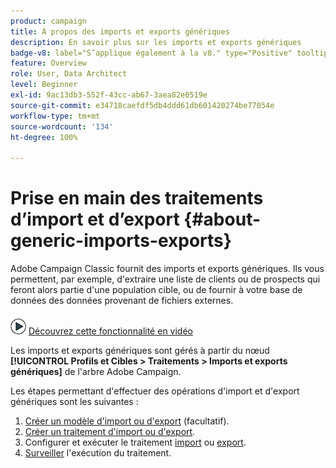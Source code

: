 ```yaml
---
product: campaign
title: À propos des imports et exports génériques
description: En savoir plus sur les imports et exports génériques
badge-v8: label="S’applique également à la v8." type="Positive" tooltip="S’applique également à Campaign v8."
feature: Overview
role: User, Data Architect
level: Beginner
exl-id: 9ac13db3-552f-43cc-ab67-3aea82e0519e
source-git-commit: e34718caefdf5db4ddd61db601420274be77054e
workflow-type: tm+mt
source-wordcount: '134'
ht-degree: 100%

---
```


# Prise en main des traitements d’import et d’export {#about-generic-imports-exports}



Adobe Campaign Classic fournit des imports et exports génériques. Ils vous permettent, par exemple, d&#39;extraire une liste de clients ou de prospects qui feront alors partie d&#39;une population cible, ou de fournir à votre base de données des données provenant de fichiers externes.

![](assets/do-not-localize/how-to-video.png) [Découvrez cette fonctionnalité en vidéo](../../platform/using/exporting-and-importing-profiles.md#import-profiles-video)

Les imports et exports génériques sont gérés à partir du nœud **[!UICONTROL Profils et Cibles > Traitements > Imports et exports génériques]** de l&#39;arbre Adobe Campaign.

Les étapes permettant d&#39;effectuer des opérations d&#39;import et d&#39;export génériques sont les suivantes :

1. [Créer un modèle d&#39;import ou d&#39;export](../../platform/using/creating-import-export-templates.md) (facultatif).
1. [Créer un traitement d&#39;import ou d&#39;export](../../platform/using/creating-import-export-jobs.md).
1. Configurer et exécuter le traitement [import](../../platform/using/executing-import-jobs.md) ou [export](../../platform/using/executing-export-jobs.md).
1. [Surveiller](../../platform/using/monitoring-jobs-execution.md) l&#39;exécution du traitement.
